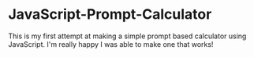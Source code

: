 # JavaScript-Prompt-Calculator

This is my first attempt at making a simple prompt based calculator using JavaScript. I'm really happy I was able to make one that works!
